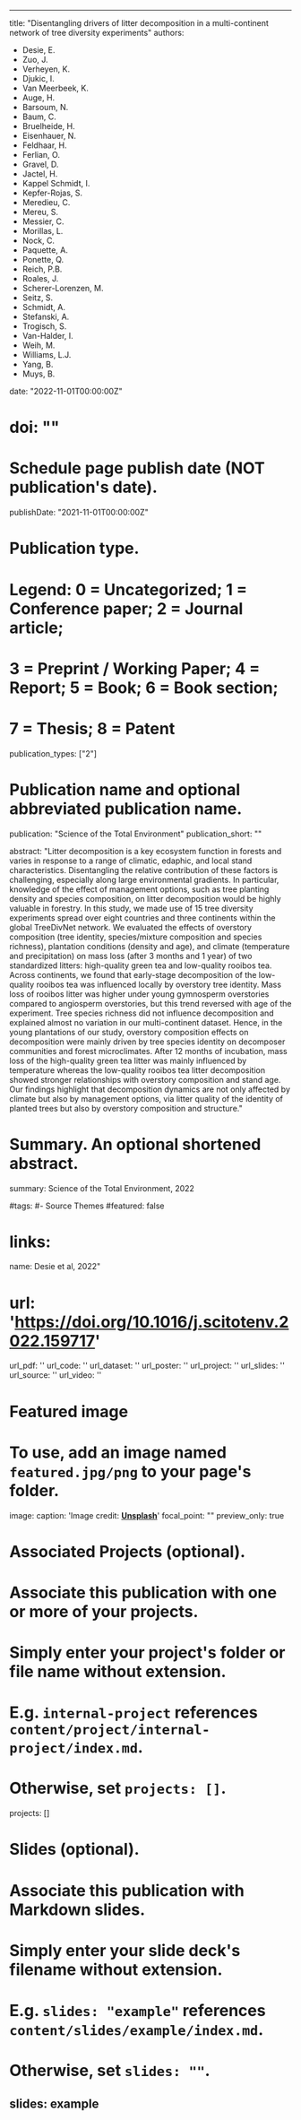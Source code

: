  ---
title: "Disentangling drivers of litter decomposition in a multi-continent network of tree diversity experiments"
authors:
- Desie, E.
- Zuo, J.
- Verheyen, K.
- Djukic, I.
- Van Meerbeek, K.
- Auge, H.
- Barsoum, N.
- Baum, C.
- Bruelheide, H.
- Eisenhauer, N.
- Feldhaar, H.
- Ferlian, O.
- Gravel, D.
- Jactel, H.
- Kappel Schmidt, I.
- Kepfer-Rojas, S.
- Meredieu, C.
- Mereu, S.
- Messier, C.
- Morillas, L.
- Nock, C.
- Paquette, A.
- Ponette, Q.
- Reich, P.B.
- Roales, J.
- Scherer-Lorenzen, M.
- Seitz, S.
- Schmidt, A.
- Stefanski, A.
- Trogisch, S.
- Van-Halder, I.
- Weih, M.
- Williams, L.J.
- Yang, B.
- Muys, B.


date: "2022-11-01T00:00:00Z"
# doi: ""

# Schedule page publish date (NOT publication's date).
publishDate: "2021-11-01T00:00:00Z"

# Publication type.
# Legend: 0 = Uncategorized; 1 = Conference paper; 2 = Journal article;
# 3 = Preprint / Working Paper; 4 = Report; 5 = Book; 6 = Book section;
# 7 = Thesis; 8 = Patent
publication_types: ["2"]

# Publication name and optional abbreviated publication name.
publication: "Science of the Total Environment"
publication_short: ""

abstract: "Litter decomposition is a key ecosystem function in forests and varies in response to a range of climatic, edaphic, and local stand characteristics. Disentangling the relative contribution of these factors is challenging, especially along large environmental gradients. In particular, knowledge of the effect of management options, such as tree planting density and species composition, on litter decomposition would be highly valuable in forestry. In this study, we made use of 15 tree diversity experiments spread over eight countries and three continents within the global TreeDivNet network. We evaluated the effects of overstory composition (tree identity, species/mixture composition and species richness), plantation conditions (density and age), and climate (temperature and precipitation) on mass loss (after 3 months and 1 year) of two standardized litters: high-quality green tea and low-quality rooibos tea. Across continents, we found that early-stage decomposition of the low-quality rooibos tea was influenced locally by overstory tree identity. Mass loss of rooibos litter was higher under young gymnosperm overstories compared to angiosperm overstories, but this trend reversed with age of the experiment. Tree species richness did not influence decomposition and explained almost no variation in our multi-continent dataset. Hence, in the young plantations of our study, overstory composition effects on decomposition were mainly driven by tree species identity on decomposer communities and forest microclimates. After 12 months of incubation, mass loss of the high-quality green tea litter was mainly influenced by temperature whereas the low-quality rooibos tea litter decomposition showed stronger relationships with overstory composition and stand age. Our findings highlight that decomposition dynamics are not only affected by climate but also by management options, via litter quality of the identity of planted trees but also by overstory composition and structure."
# Summary. An optional shortened abstract.
summary: Science of the Total Environment, 2022

#tags:
#- Source Themes
#featured: false

# links:
name: Desie et al, 2022"
# url: 'https://doi.org/10.1016/j.scitotenv.2022.159717'
url_pdf: ''
url_code: ''
url_dataset: ''
url_poster: ''
url_project: ''
url_slides: ''
url_source: ''
url_video: ''

# Featured image
# To use, add an image named `featured.jpg/png` to your page's folder. 
image:
  caption: 'Image credit: [**Unsplash**](blog.pensoft.net)'
  focal_point: ""
  preview_only: true

# Associated Projects (optional).
#   Associate this publication with one or more of your projects.
#   Simply enter your project's folder or file name without extension.
#   E.g. `internal-project` references `content/project/internal-project/index.md`.
#   Otherwise, set `projects: []`.
projects: []

# Slides (optional).
#   Associate this publication with Markdown slides.
#   Simply enter your slide deck's filename without extension.
#   E.g. `slides: "example"` references `content/slides/example/index.md`.
#   Otherwise, set `slides: ""`.
slides: example
---
